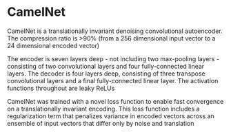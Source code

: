 # CamelNet

CamelNet is a translationally invariant denoising convolutional autoencoder. The compression ratio is >90% (from a 256 dimensional input vector to a 24 dimensional encoded vector)

The encoder is seven layers deep - not including two max-pooling layers - consisting of two convolutional layers and four fully-connected linear layers. 
The decoder is four layers deep, consisting of three transpose convolutional layers and a final fully-connected linear layer. 
The activation functions throughout are leaky ReLUs

CamelNet was trained with a novel loss function to enable fast convergence on a translationally invariant encoding. 
This loss function includes a regularization term that penalizes variance in encoded vectors across an ensemble of input vectors that differ only by noise and translation
